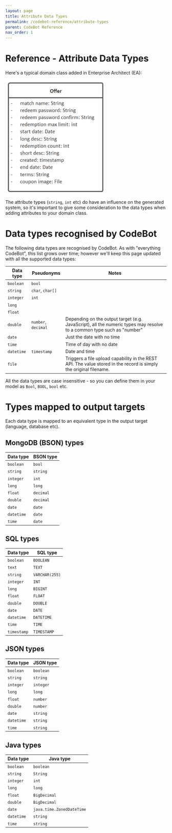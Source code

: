 ```yaml
---
layout: page
title: Attribute Data Types
permalink: /codebot-reference/attribute-types
parent: CodeBot Reference
nav_order: 1
---
```


# Reference - Attribute Data Types

Here's a typical domain class added in Enterprise Architect (EA):

![Offer domain class](../images/lba/Offer.png "Offer domain class")

The attribute types (`string`, `int` etc) do have an influence on the generated system, so it's important to give some consideration to the data types when adding attributes to your domain class.


# Data types recognised by CodeBot

The following data types are recognised by CodeBot. As with "everything CodeBot", this list grows over time; however we'll keep this page updated with all the supported data types:

| Data type | Pseudonyms      | Notes          |
| --------- | --------------- | -------------- |
| `boolean`   | `bool`            |                |
| `string`    | `char`, `char[]`    |                |
| `integer`   | `int`             |                |
| `long`      |                 |                |
| `float`     |                 |           |
| `double`    | `number`, `decimal` | Depending on the output target (e.g. JavaScript), all the numeric types may resolve to a common type such as "number" |
| `date`      |                 | Just the date with no time |
| `time`      |                 | Time of day with no date |
| `datetime`  | `timestamp`       | Date and time  |
| `file`      |                 | Triggers a file upload capability in the REST API. The value stored in the record is simply the original filename. |

All the data types are case insensitive - so you can define them in your model as `Bool`, `BOOL`, `bool` etc.


# Types mapped to output targets

Each data type is mapped to an equivalent type in the output target (language, database etc).


## MongoDB (BSON) types

| Data type | BSON type |
| --------- | --------- |
| `boolean`   | `bool`      |
| `string`    | `string`    |
| `integer`   | `int`       |
| `long`      | `long`      |
| `float`     | `decimal`   |
| `double`    | `decimal`   |
| `date`      | `date`      |
| `datetime`  | `date`      |
| `time`      | `date`      |


## SQL types

| Data type | SQL type     |
| --------- | ------------ |
| `boolean`   | `BOOLEAN`      |
| `text`      | `TEXT`         |
| `string`    | `VARCHAR(255)` |
| `integer`   | `INT`          |
| `long`      | `BIGINT`       |
| `float`     | `FLOAT`        |
| `double`    | `DOUBLE`       |
| `date`      | `DATE`         |
| `datetime`  | `DATETIME`     |
| `time`      | `TIME`         |
| `timestamp` | `TIMESTAMP`    |


## JSON types

| Data type | JSON type |
| --------- | --------- |
| `boolean`   | `boolean`   |
| `string`    | `string`    |
| `integer`   | `integer`   |
| `long`      | `long`      |
| `float`     | `number`    |
| `double`    | `number`    |
| `date`      | `string`    |
| `datetime`  | `string`    |
| `time`      | `string`    |


## Java types

| Data type | Java type  |
| --------- | ---------- |
| `boolean`   | `boolean`    |
| `string`    | `String`     |
| `integer`   | `int`        |
| `long`      | `long`       |
| `float`     | `BigDecimal` |
| `double`    | `BigDecimal` |
| `date`      | `java.time.ZonedDateTime` |
| `datetime`  | `string`     |
| `time`      | `string`     |

